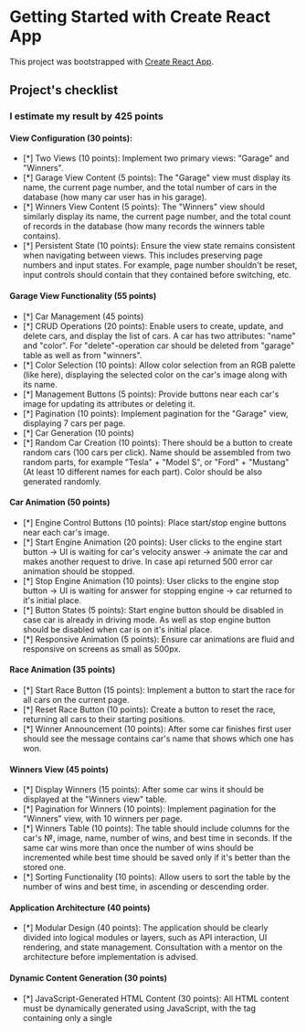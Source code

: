 # Getting Started with Create React App

This project was bootstrapped with [Create React App](https://github.com/facebook/create-react-app).

## Project's checklist

### I estimate my result by 425 points

#### View Configuration (30 points):
- [*] Two Views (10 points): Implement two primary views: "Garage" and "Winners".
- [*] Garage View Content (5 points): The "Garage" view must display its name, the current page number, and the total number of cars in the database (how many car user has in his garage).
- [*] Winners View Content (5 points): The "Winners" view should similarly display its name, the current page number, and the total count of records in the database (how many records the winners table contains).
- [*] Persistent State (10 points): Ensure the view state remains consistent when navigating between views. This includes preserving page numbers and input states. For example, page number shouldn't be reset, input controls should contain that they contained before switching, etc.
#### Garage View Functionality (55 points)
- [*] Car Management (45 points)
- [*] CRUD Operations (20 points): Enable users to create, update, and delete cars, and display the list of cars. A car has two attributes: "name" and "color". For "delete"-operation car should be deleted from "garage" table as well as from "winners".
- [*] Color Selection (10 points): Allow color selection from an RGB palette (like here), displaying the selected color on the car's image along with its name.
- [*] Management Buttons (5 points): Provide buttons near each car's image for updating its attributes or deleting it.
- [*] Pagination (10 points): Implement pagination for the "Garage" view, displaying 7 cars per page.
- [*] Car Generation (10 points)
- [*] Random Car Creation (10 points): There should be a button to create random cars (100 cars per click). Name should be assembled from two random parts, for example "Tesla" + "Model S", or "Ford" + "Mustang" (At least 10 different names for each part). Color should be also generated randomly.
#### Car Animation (50 points)
- [*] Engine Control Buttons (10 points): Place start/stop engine buttons near each car's image.
- [*] Start Engine Animation (20 points): User clicks to the engine start button -> UI is waiting for car's velocity answer -> animate the car and makes another request to drive. In case api returned 500 error car animation should be stopped.
- [*] Stop Engine Animation (10 points): User clicks to the engine stop button -> UI is waiting for answer for stopping engine -> car returned to it's initial place.
- [*] Button States (5 points): Start engine button should be disabled in case car is already in driving mode. As well as stop engine button should be disabled when car is on it's initial place.
- [*] Responsive Animation (5 points): Ensure car animations are fluid and responsive on screens as small as 500px.
#### Race Animation (35 points)
- [*] Start Race Button (15 points): Implement a button to start the race for all cars on the current page.
- [*] Reset Race Button (10 points): Create a button to reset the race, returning all cars to their starting positions.
- [*] Winner Announcement (10 points): After some car finishes first user should see the message contains car's name that shows which one has won.
#### Winners View (45 points)
- [*] Display Winners (15 points): After some car wins it should be displayed at the "Winners view" table.
- [*] Pagination for Winners (10 points): Implement pagination for the "Winners" view, with 10 winners per page.
- [*] Winners Table (10 points): The table should include columns for the car's №, image, name, number of wins, and best time in seconds. If the same car wins more than once the number of wins should be incremented while best time should be saved only if it's better than the stored one.
- [*] Sorting Functionality (10 points): Allow users to sort the table by the number of wins and best time, in ascending or descending order.
#### Application Architecture (40 points)
- [*] Modular Design (40 points): The application should be clearly divided into logical modules or layers, such as API interaction, UI rendering, and state management. Consultation with a mentor on the architecture before implementation is advised. 
#### Dynamic Content Generation (30 points)
- [*] JavaScript-Generated HTML Content (30 points): All HTML content must be dynamically generated using JavaScript, with the <body> tag containing only a single <script> tag.
#### Single Page Application (25 points)
- [*] SPA Implementation (25 points): The application must be a Single Page Application (SPA) using either React v18+ or Angular v17+. All content must be generated using TypeScript with strict and noImplicitAny settings enabled in tsconfig.json, ensuring seamless user experience without page reloads during navigation.
#### Bundling and Tooling (20 points)
- [*] Use of Webpack or Similar (20 points): Implement Webpack or another bundling tool to compile the project into a minimal set of files, ideally one HTML file, one JS file, and one CSS file. Ensure that the configuration enforces TypeScript strict type checking.
#### Code Quality and Standards (15 points)
- [*] Eslint with Airbnb Style Guide (15 points): Code must adhere to the Airbnb ESLint configuration to maintain code quality, as outlined in the Airbnb style guide. Specific rules may be adjusted only with mentor approval, and there should be no ESLint errors or warnings.
#### Code Organization and Efficiency (15 points)
- [*] Function Modularization (10 points): Code should be organized into small, clearly named functions with specific purposes. Each function should not exceed 40 lines, reflecting strong typing and avoiding the use of magic numbers or strings.
- [*] Code Duplication and Magic Numbers (5 points): Minimize code duplication and maintain readability by avoiding the use of magic numbers or strings throughout the codebase.
#### Prettier and ESLint Configuration (10 points)
- [*] Prettier Setup (5 points): Prettier is correctly set up with two scripts in package.json: format for auto-formatting and ci:format for checking issues.
- [*] ESLint Configuration (5 points): ESLint is configured with the Airbnb style guide. A lint script in package.json runs ESLint checks. Configuration files should reflect strict TypeScript settings as per tsconfig.json.
#### Overall Code Quality (35 points)
- [*] (Up to 35 points) Discretionary points awarded by the reviewer based on overall code quality, readability





